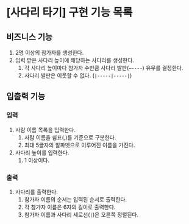 # [사다리 타기] 구현 기능 목록

## 비즈니스 기능

1. 2명 이상의 참가자를 생성한다.
2. 입력 받은 사다리 높이에 해당하는 사다리를 생성한다.
    1. 각 사다리 높이마다 참가자 수만큼 사다리 발판(`—----`) 유무를 결정한다.
    2. 사다리 발판은 이웃할 수 없다. (`|-----|-----|`)

## 입출력 기능

### 입력

1. 사람 이름 목록을 입력한다.
    1. 사람 이름을 쉼표(,)를 기준으로 구분한다.
    2. 최대 5글자의 알파벳으로 이루어진 이름을 가진다.
2. 사다리 높이를 입력한다.
    1. 1 이상이다.

### 출력

1. 사다리를 출력한다.
    1. 참가자 이름의 순서는 입력된 순서로 출력한다.
    2. 각 참가자 이름은 6자의 길이로 출력한다.
    3. 참가자 이름과 사다리 세로선(`|`)은 오른쪽 정렬된다.
